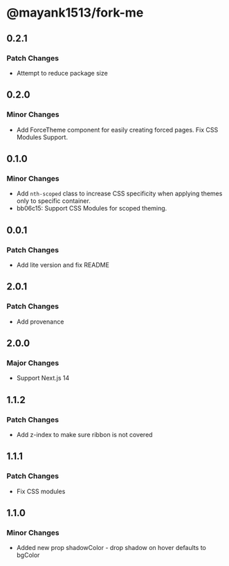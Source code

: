 # @mayank1513/fork-me

## 0.2.1

### Patch Changes

- Attempt to reduce package size

## 0.2.0

### Minor Changes

- Add ForceTheme component for easily creating forced pages.
  Fix CSS Modules Support.

## 0.1.0

### Minor Changes

- Add `nth-scoped` class to increase CSS specificity when applying themes only to specific container.
- bb06c15: Support CSS Modules for scoped theming.

## 0.0.1

### Patch Changes

- Add lite version and fix README

## 2.0.1

### Patch Changes

- Add provenance

## 2.0.0

### Major Changes

- Support Next.js 14

## 1.1.2

### Patch Changes

- Add z-index to make sure ribbon is not covered

## 1.1.1

### Patch Changes

- Fix CSS modules

## 1.1.0

### Minor Changes

- Added new prop shadowColor - drop shadow on hover defaults to bgColor
